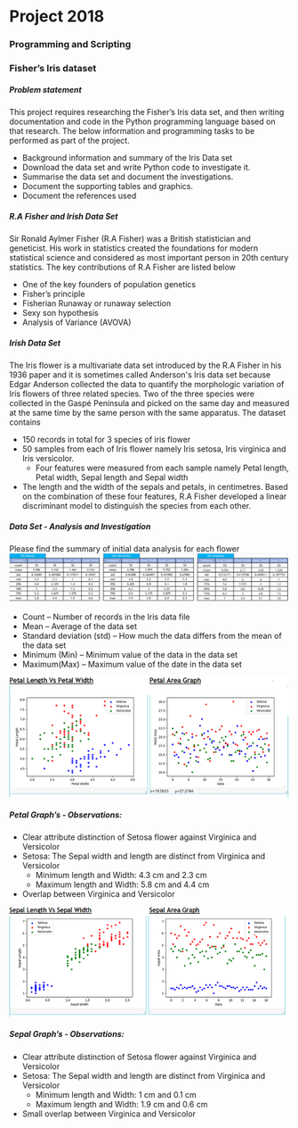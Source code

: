 # Project 2018  
### Programming and Scripting  
### Fisher’s Iris dataset
##### Problem statement
This project requires researching the Fisher’s Iris data set, and then writing documentation and code in the Python programming language based on that research. The below information and programming tasks to be performed as part of the project.
- Background information and summary of the Iris Data set 
- Download the data set and write Python code to investigate it. 
- Summarise the data set and document the investigations. 
- Document the supporting tables and graphics.
- Document the references used
 ##### R.A Fisher and Irish Data Set
Sir Ronald Aylmer Fisher (R.A Fisher) was a British statistician and geneticist. His work in statistics created the foundations for modern statistical science and considered as most important person in 20th century statistics.
The key contributions of R.A Fisher are listed below
- One of the key founders of population genetics
- Fisher’s principle
- Fisherian Runaway or runaway selection
- Sexy son hypothesis
- Analysis of Variance (AVOVA)
##### Irish Data Set
The Iris flower is a multivariate data set introduced by the R.A Fisher in his 1936 paper and it is sometimes called Anderson's Iris data set because Edgar Anderson collected the data to quantify the morphologic variation of Iris flowers of three related species.
Two of the three species were collected in the Gaspé Peninsula and picked on the same day and measured at the same time by the same person with the same apparatus. The dataset contains 
- 150 records in total for 3 species of iris flower
- 50 samples from each of Iris flower namely Iris setosa, Iris virginica and Iris versicolor. 
   - Four features were measured from each sample namely Petal length, Petal width, Sepal length and Sepal width
- The length and the width of the sepals and petals, in centimetres. 
Based on the combination of these four features, R.A Fisher developed a linear discriminant model to distinguish the species from each other.
##### Data Set - Analysis and Investigation
Please find the summary of initial data analysis for each flower
![](Images/Iris-flower-stats.png)
- Count – Number of records in the Iris data file
- Mean – Average of the data set
- Standard deviation (std) – How much the data differs from the mean of the data set
- Minimum (Min) – Minimum value of the data in the data set
- Maximum(Max) – Maximum value of the date in the data set

![](Images/Petal-Graphs.png)
##### Petal Graph’s - Observations:
- Clear attribute distinction of Setosa flower against Virginica and Versicolor
- Setosa: The Sepal width and length are distinct from Virginica and Versicolor
    - Minimum length and Width: 4.3 cm and 2.3 cm
    - Maximum length and Width: 5.8 cm and 4.4 cm
- Overlap between Virginica and Versicolor

![](Images/Sepal-Graphs.png)
##### Sepal Graph’s - Observations:
- Clear attribute distinction of Setosa flower against Virginica and Versicolor
- Setosa: The Sepal width and length are distinct from Virginica and Versicolor
  - Minimum length and Width: 1 cm and 0.1 cm
  - Maximum length and Width: 1.9 cm and 0.6 cm
- Small overlap between Virginica and Versicolor


